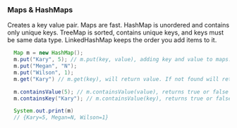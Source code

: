 ### Maps & HashMaps

Creates a key value pair. Maps are fast. HashMap is unordered and contains only unique keys. TreeMap is sorted, contains unique keys, and keys must be same data type. LinkedHashMap keeps the order you add items to it.

```Java
  Map m = new HashMap();
  m.put("Kary", 5); // m.put(key, value), adding key and value to maps.
  m.put("Megan", "N");
  m.put("Wilson", 1);
  m.get("Kary") // m.get(key), will return value. If not found will return null.

  m.containsValue(5); // m.containsValue(value), returns true or false if map contains value.
  m.containsKey("Kary"); // m.containsValue(key), returns true or false if map contains key.

  System.out.print(m)
  // {Kary=5, Megan=N, Wilson=1}
```